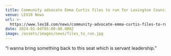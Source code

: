 ```yaml
---
title: Community advocate Emma Curtis files to run for Lexington Council
venue: LEX18 News
url: >-
  https://www.lex18.com/news/community-advocate-emma-curtis-files-to-run-for-lexington-council
date: 2024-01-04T05:00:00.000Z
image: /assets/images/news/files_to_run.jpg
---
```


“I wanna bring something back to this seat which is servant leadership.”
